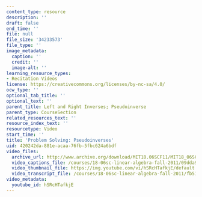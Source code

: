 ```yaml
---
content_type: resource
description: ''
draft: false
end_time: ''
file: null
file_size: '34233573'
file_type: ''
image_metadata:
  caption: ''
  credit: ''
  image-alt: ''
learning_resource_types:
- Recitation Videos
license: https://creativecommons.org/licenses/by-nc-sa/4.0/
ocw_type: ''
optional_tab_title: ''
optional_text: ''
parent_title: Left and Right Inverses; Pseudoinverse
parent_type: CourseSection
related_resources_text: ''
resource_index_text: ''
resourcetype: Video
start_time: ''
title: 'Problem Solving: Pseudoinverses'
uid: 420242da-881e-acaa-76fb-5fbc624a6bdf
video_files:
  archive_url: http://www.archive.org/download/MIT18.06SCF11/MIT18_06SC_110714_D1_300k.mp4
  video_captions_file: /courses/18-06sc-linear-algebra-fall-2011/09dda98b4e04571ea7325d5e851513bf_hSRcHTafkjE.vtt
  video_thumbnail_file: https://img.youtube.com/vi/hSRcHTafkjE/default.jpg
  video_transcript_file: /courses/18-06sc-linear-algebra-fall-2011/fb51b340570267316fcc14d0d3a07777_hSRcHTafkjE.pdf
video_metadata:
  youtube_id: hSRcHTafkjE
---
```

